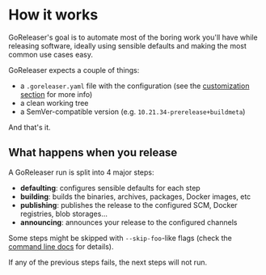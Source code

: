 # How it works

GoReleaser's goal is to automate most of the boring work you'll have while
releasing software, ideally using sensible defaults and making the most common
use cases easy.

GoReleaser expects a couple of things:

- a `.goreleaser.yaml` file with the configuration (see the
  [customization section](/customization) for more info)
- a clean working tree
- a SemVer-compatible version (e.g. `10.21.34-prerelease+buildmeta`)

And that's it.

## What happens when you release

A GoReleaser run is split into 4 major steps:

- **defaulting**: configures sensible defaults for each step
- **building**: builds the binaries, archives, packages, Docker images, etc
- **publishing**: publishes the release to the configured SCM, Docker
  registries, blob storages...
- **announcing**: announces your release to the configured channels

Some steps might be skipped with `--skip-foo`-like flags (check the
[command line docs](/cmd/goreleaser/) for details).

If any of the previous steps fails, the next steps will not run.
